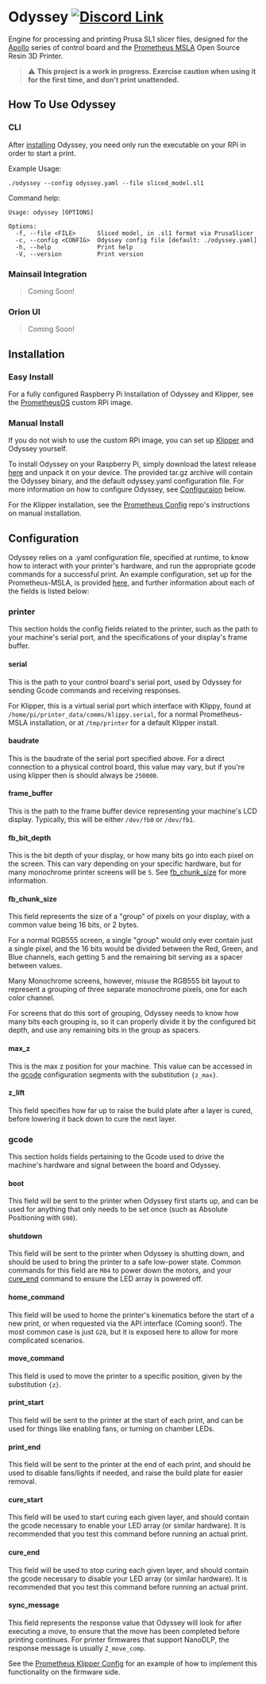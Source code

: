 # Odyssey [![Discord Link](https://discordapp.com/api/guilds/881628699500359731/widget.png?style=shield)](https://discord.gg/GFUn9gwRsj)
Engine for processing and printing Prusa SL1 slicer files, designed for the
[Apollo](https://github.com/TheContrappostoShop/Apollo) series of control board
and the
[Prometheus MSLA](https://github.com/TheContrappostoShop/Prometheus-MSLA) Open
Source Resin 3D Printer.

> :warning: **This project is a work in progress. Exercise caution when using
it for the first time, and don't print unattended.**

## How To Use Odyssey

### CLI
After [installing](#installation) Odyssey, you need only run the executable on
your RPi in order to start a print.

Example Usage:
```
./odyssey --config odyssey.yaml --file sliced_model.sl1
```

Command help:
```
Usage: odyssey [OPTIONS]

Options:
  -f, --file <FILE>      Sliced model, in .sl1 format via PrusaSlicer
  -c, --config <CONFIG>  Odyssey config file [default: ./odyssey.yaml]
  -h, --help             Print help
  -V, --version          Print version
```

### Mainsail Integration
> Coming Soon!

### Orion UI
> Coming Soon!

## Installation

### Easy Install

For a fully configured Raspberry Pi Installation of Odyssey and Klipper, see the
[PrometheusOS](https://github.com/TheContrappostoShop/PrometheusOSA#odyssey-variant)
custom RPi image.

### Manual Install

If you do not wish to use the custom RPi image, you can set up
[Klipper](https://www.klipper3d.org/) and Odyssey yourself.

To install Odyssey on your Raspberry Pi, simply download the latest release
[here](https://github.com/TheContrappostoShop/Odyssey/releases) and unpack it
on your device. The provided tar.gz archive will contain the Odyssey binary, and
the default odyssey.yaml configuration file. For more information on how to
configure Odyssey, see [Configuraion](#configuration) below.

For the Klipper installation, see the
[Prometheus Config](https://github.com/TheContrappostoShop/Prometheus_Config/#manual-install)
repo's instructions on manual installation.

## Configuration
Odyssey relies on a .yaml configuration file, specified at runtime, to know how
to interact with your printer's hardware, and run the appropriate gcode commands
for a successful print. An example configuration, set up for the Prometheus-MSLA,
is provided [here](odyssey.yaml), and further information about each of the
fields is listed below:

### printer
This section holds the config fields related to the printer, such as the path to
your machine's serial port, and the specifications of your display's frame
buffer.

#### serial
This is the path to your control board's serial port, used by Odyssey for sending
Gcode commands and receiving responses.

For Klipper, this is a virtual serial port which interface with Klippy, found
at ` /home/pi/printer_data/comms/klippy.serial`, for a normal Prometheus-MSLA
installation, or at `/tmp/printer` for a default Klipper install.

#### baudrate
This is the baudrate of the serial port specified above. For a direct connection
to a physical control board, this value may vary, but if you're using klipper
then is should always be `250000`.

#### frame_buffer
This is the path to the frame buffer device representing your machine's LCD
display. Typically, this will be either `/dev/fb0` or `/dev/fb1`.

#### fb_bit_depth
This is the bit depth of your display, or how many bits go into each pixel on
the screen. This can vary depending on your specific hardware, but for many
monochrome printer screens will be `5`. See [fb_chunk_size](#fb_chunk_size) for
more information.

#### fb_chunk_size
This field represents the size of a "group" of pixels on your display, with
a common value being 16 bits, or 2 bytes.

For a normal RGB555 screen, a single "group" would only ever contain just a
single pixel, and the 16 bits would be divided between the Red, Green, and Blue
channels, each getting 5 and the remaining bit serving as a spacer between
values.

Many Monochrome screens, however, misuse the RGB555 bit layout to represent a
grouping of three separate monochrome pixels, one for each color channel.

For screens that do this sort of grouping, Odyssey needs to know how many bits each
grouping is, so it can properly divide it by the configured bit depth, and use
any remaining bits in the group as spacers.

#### max_z
This is the max z position for your machine. This value can be accessed in the
[gcode](#gcode) configuration segments with the substitution `{z_max}`.

#### z_lift
This field specifies how far up to raise the build plate after a layer is cured,
before lowering it back down to cure the next layer.

### gcode
This section holds fields pertaining to the Gcode used to drive the machine's
hardware and signal between the board and Odyssey.

#### boot
This field will be sent to the printer when Odyssey first starts up, and can
be used for anything that only needs to be set once (such as Absolute
Positioning with `G90`).

#### shutdown
This field will be sent to the printer when Odyssey is shutting down, and
should be used to bring the printer to a safe low-power state. Common commands
for this field are `M84` to power down the motors, and your
[cure_end](#cure_end) command to ensure the LED array is powered off.

#### home_command
This field will be used to home the printer's kinematics before the start of a
new print, or when requested via the API interface (Coming soon!). The most
common case is just `G28`, but it is exposed here to allow for more complicated
scenarios.

#### move_command
This field is used to move the printer to a specific position, given by the
substitution `{z}`.

#### print_start
This field will be sent to the printer at the start of each print, and can be
used for things like enabling fans, or turning on chamber LEDs.

#### print_end
This field will be sent to the printer at the end of each print, and should be
used to disable fans/lights if needed, and raise the build plate for easier
removal.

#### cure_start
This field will be used to start curing each given layer, and should contain the
gcode necessary to enable your LED array (or similar hardware). It is
recommended that you test this command before running an actual print.

#### cure_end
This field will be used to stop curing each given layer, and should contain the
gcode necessary to disable your LED array (or similar hardware). It is
recommended that you test this command before running an actual print.

#### sync_message
This field represents the response value that Odyssey will look for after
executing a move, to ensure that the move has been completed before printing
continues. For printer firmwares that support NanoDLP, the response message is
usually `Z_move_comp`.

See the
[Prometheus Klipper Config](https://github.com/TheContrappostoShop/Prometheus_Config/blob/6d7de4b9e4ba00d209c34f0592ec65d28a77a26e/klipper/config/printer.cfg#L117)
for an example of how to implement this functionality on the firmware side.
